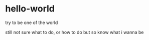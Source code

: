 # hello-world
try to be one of the world

still not sure what to do, or how to do
but so know what i wanna be

